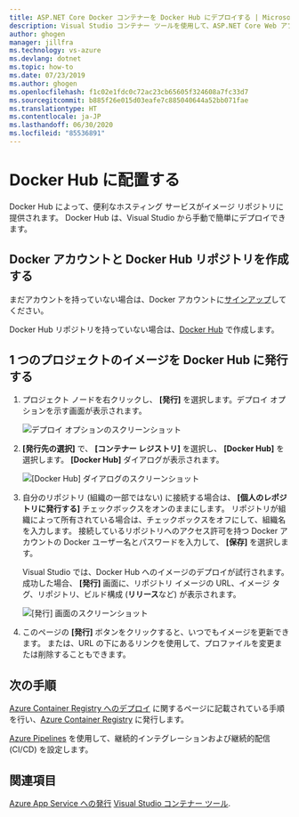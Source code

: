 ```yaml
---
title: ASP.NET Core Docker コンテナーを Docker Hub にデプロイする | Microsoft Docs
description: Visual Studio コンテナー ツールを使用して、ASP.NET Core Web アプリを Docker Hub にデプロイする方法を説明します
author: ghogen
manager: jillfra
ms.technology: vs-azure
ms.devlang: dotnet
ms.topic: how-to
ms.date: 07/23/2019
ms.author: ghogen
ms.openlocfilehash: f1c02e1fdc0c72ac23cb65605f324608a7fc33d7
ms.sourcegitcommit: b885f26e015d03eafe7c885040644a52bb071fae
ms.translationtype: HT
ms.contentlocale: ja-JP
ms.lasthandoff: 06/30/2020
ms.locfileid: "85536891"
---
```

# <a name="deploy-to-docker-hub"></a>Docker Hub に配置する

Docker Hub によって、便利なホスティング サービスがイメージ リポジトリに提供されます。 Docker Hub は、Visual Studio から手動で簡単にデプロイできます。

## <a name="create-a-docker-account-and-docker-hub-repository"></a>Docker アカウントと Docker Hub リポジトリを作成する

まだアカウントを持っていない場合は、Docker アカウントに[サインアップ](https://hub.docker.com/signup)してください。

Docker Hub リポジトリを持っていない場合は、[Docker Hub](https://hub.docker.com/) で作成します。

## <a name="publish-the-image-for-a-single-project-to-docker-hub"></a>1 つのプロジェクトのイメージを Docker Hub に発行する

1. プロジェクト ノードを右クリックし、 **[発行]** を選択します。デプロイ オプションを示す画面が表示されます。

   ![デプロイ オプションのスクリーンショット](media/deploy-docker-hub/container-tools-docker-hub-deploy.png)

1. **[発行先の選択]** で、 **[コンテナー レジストリ]** を選択し、 **[Docker Hub]** を選択します。 **[Docker Hub]** ダイアログが表示されます。

   ![[Docker Hub] ダイアログのスクリーンショット](media/deploy-docker-hub/container-tools-docker-hub-credentials.png)

1. 自分のリポジトリ (組織の一部ではない) に接続する場合は、 **[個人のレポジトリに発行する]** チェックボックスをオンのままにします。 リポジトリが組織によって所有されている場合は、チェックボックスをオフにして、組織名を入力します。 接続しているリポジトリへのアクセス許可を持つ Docker アカウントの Docker ユーザー名とパスワードを入力して、 **[保存]** を選択します。  

   Visual Studio では、Docker Hub へのイメージのデプロイが試行されます。  成功した場合、 **[発行]** 画面に、リポジトリ イメージの URL、イメージ タグ、リポジトリ、ビルド構成 (**リリース**など) が表示されます。

   ![[発行] 画面のスクリーンショット](media/deploy-docker-hub/container-tools-docker-hub-finished.png)

1. このページの **[発行]** ボタンをクリックすると、いつでもイメージを更新できます。  または、URL の下にあるリンクを使用して、プロファイルを変更または削除することもできます。

## <a name="next-steps"></a>次の手順

[Azure Container Registry へのデプロイ](hosting-web-apps-in-docker.md) に関するページに記載されている手順を行い、[Azure Container Registry](/azure/container-registry/) に発行します。

[Azure Pipelines](/azure/devops/pipelines/?view=azure-devops) を使用して、継続的インテグレーションおよび継続的配信 (CI/CD) を設定します。

## <a name="see-also"></a>関連項目

[Azure App Service への発行](deploy-app-service.md)
[Visual Studio コンテナー ツール](/visualstudio/containers/).